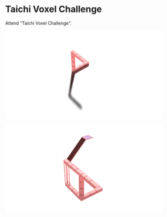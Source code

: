 # <a name="title">Taichi Voxel Challenge

Attend "Taichi Voxel Challenge".

![1](1.jpg)

![1](2.jpg)